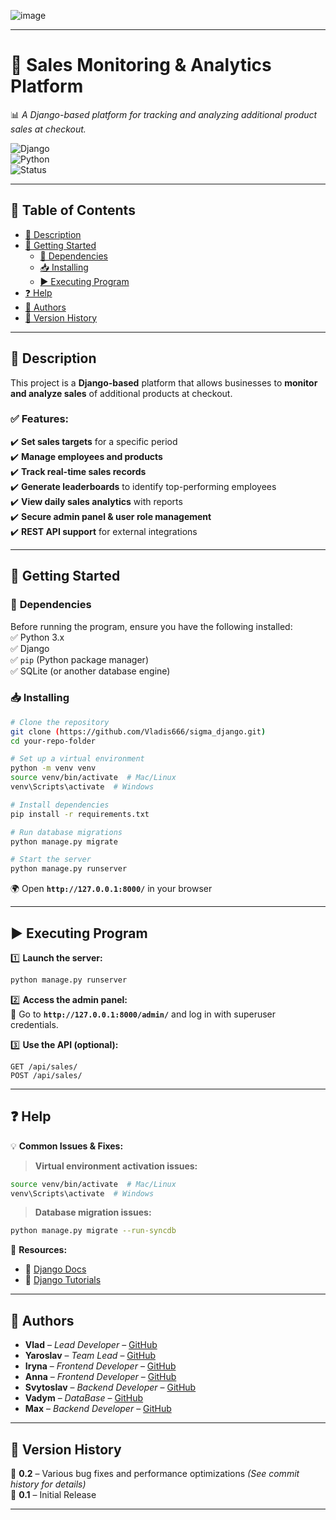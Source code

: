 
  ![image](https://github.com/user-attachments/assets/84acdca9-9338-4091-a0b3-79657c3c8e07)



---

# 🎯 **Sales Monitoring & Analytics Platform**  
📊 *A Django-based platform for tracking and analyzing additional product sales at checkout.*  

![Django](https://img.shields.io/badge/Made%20with-Django-green?style=for-the-badge&logo=django)  
![Python](https://img.shields.io/badge/Python-3.x-blue?style=for-the-badge&logo=python)  
![Status](https://img.shields.io/badge/Status-Active-brightgreen?style=for-the-badge)  

---

## 📖 **Table of Contents**  
- [📌 Description](#-description)  
- [🚀 Getting Started](#-getting-started)  
  - [🔧 Dependencies](#-dependencies)  
  - [📥 Installing](#-installing)  
  - [▶️ Executing Program](#-executing-program)  
- [❓ Help](#-help)  
- [👥 Authors](#-authors)  
- [📜 Version History](#-version-history)  

---

## 📌 **Description**  
This project is a **Django-based** platform that allows businesses to **monitor and analyze sales** of additional products at checkout.  

### ✅ **Features:**  
✔️ **Set sales targets** for a specific period  
✔️ **Manage employees and products**  
✔️ **Track real-time sales records**  
✔️ **Generate leaderboards** to identify top-performing employees  
✔️ **View daily sales analytics** with reports  
✔️ **Secure admin panel & user role management**  
✔️ **REST API support** for external integrations  

---

## 🚀 **Getting Started**  

### 🔧 **Dependencies**  
Before running the program, ensure you have the following installed:  
✅ Python 3.x  
✅ Django  
✅ `pip` (Python package manager)  
✅ SQLite (or another database engine)  

### 📥 **Installing**  
```bash
# Clone the repository
git clone (https://github.com/Vladis666/sigma_django.git)
cd your-repo-folder

# Set up a virtual environment
python -m venv venv
source venv/bin/activate  # Mac/Linux
venv\Scripts\activate  # Windows

# Install dependencies
pip install -r requirements.txt

# Run database migrations
python manage.py migrate

# Start the server
python manage.py runserver
```
🌍 Open **`http://127.0.0.1:8000/`** in your browser  

---

## ▶️ **Executing Program**  

1️⃣ **Launch the server:**  
   ```bash
   python manage.py runserver
   ```

2️⃣ **Access the admin panel:**  
   📌 Go to **`http://127.0.0.1:8000/admin/`** and log in with superuser credentials.  

3️⃣ **Use the API (optional):**  
   ```
   GET /api/sales/
   POST /api/sales/
   ```

---

## ❓ **Help**  

💡 **Common Issues & Fixes:**  
> **Virtual environment activation issues:**  
```bash
source venv/bin/activate  # Mac/Linux
venv\Scripts\activate  # Windows
```  
> **Database migration issues:**  
```bash
python manage.py migrate --run-syncdb
```

🔗 **Resources:**  
- 📖 [Django Docs](https://docs.djangoproject.com/)  
- 🎥 [Django Tutorials](https://www.djangoproject.com/start/)  

---

## 👥 **Authors**  
- **Vlad** – *Lead Developer* – [GitHub](https://github.com/Vladis666) 
- **Yaroslav** – *Team Lead* – [GitHub](https://github.com/Gorob4ikLoL)
- **Iryna** – *Frontend Developer* – [GitHub](https://github.com/Androshchuk-Iryna)
- **Anna** – *Frontend Developer* – [GitHub](https://github.com/anwalv) 
- **Svytoslav** – *Backend Developer* – [GitHub](https://github.com/Koroway)
- **Vadym** – *DataBase* – [GitHub](https://github.com/VadymBabyn)
- **Max** – *Backend Developer* – [GitHub](https://github.com/m-ruzhynskyi)    

---

## 📜 **Version History**  
📌 **0.2** – Various bug fixes and performance optimizations *(See commit history for details)*  
📌 **0.1** – Initial Release  

---
